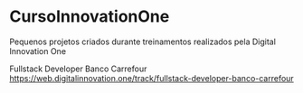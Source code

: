 # CursoInnovationOne
Pequenos projetos criados durante treinamentos realizados pela Digital Innovation One

Fullstack Developer Banco Carrefour
https://web.digitalinnovation.one/track/fullstack-developer-banco-carrefour
